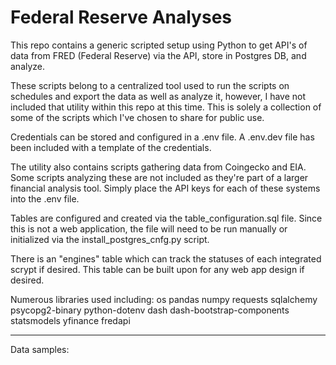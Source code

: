 # Federal Reserve Analyses
This repo contains a generic scripted setup using Python to get API's of data from FRED (Federal Reserve) via the API, store in Postgres DB, and analyze.

These scripts belong to a centralized tool used to run the scripts on schedules and export the data as well as analyze it, however, I have not included that utility within this repo at this time. This is solely a collection of some of the scripts which I've chosen to share for public use.

Credentials can be stored and configured in a .env file. A .env.dev file has been included with a template of the credentials. 

The utility also contains scripts gathering data from Coingecko and EIA. Some scripts analyzing these are not included as they're part of a larger financial analysis tool. Simply place the API keys for each of these systems into the .env file.

Tables are configured and created via the table_configuration.sql file. Since this is not a web application, the file will need to be run manually or initialized via the install_postgres_cnfg.py script.

There is an "engines" table which can track the statuses of each integrated scrypt if desired. This table can be built upon for any web app design if desired.

Numerous libraries used including:
os
pandas
numpy
requests
sqlalchemy 
psycopg2-binary 
python-dotenv
dash
dash-bootstrap-components
statsmodels
yfinance 
fredapi


------------

Data samples:
